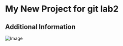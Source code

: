 # My New Project for git lab2


## Additional Information

![Image](https://example.com/image.png)

